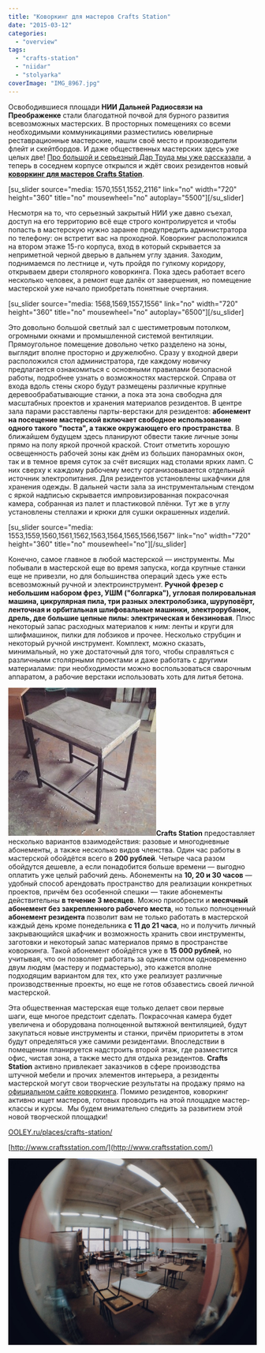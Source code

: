 ```yaml
---
title: "Коворкинг для мастеров Crafts Station"
date: "2015-03-12"
categories:
  - "overview"
tags:
  - "crafts-station"
  - "niidar"
  - "stolyarka"
coverImage: "IMG_8967.jpg"
---
```


Освободившиеся площади **НИИ Дальней Радиосвязи на Преображенке** стали благодатной почвой для бурного развития всевозможных мастерских. В просторных помещениях со всеми необходимыми коммуникациями разместились ювелирные реставрационные мастерские, нашли своё место и производители флейт и скейтбордов. И даже общественных мастерских здесь уже целых две! [Про большой и серьезный Дар Труда мы уже рассказали](http://ooley.ru/proizvodstvenny-j-kovorking-dar-truda/ "Производственный коворкинг “Дар труда”"), а теперь в соседнем корпусе открылся и ждёт своих резидентов новый [**коворкинг для мастеров Crafts Station**](http://ooley.ru/places/crafts-station/ "Crafts Station").

\[su_slider source="media: 1570,1551,1552,2116" link="no" width="720" height="360" title="no" mousewheel="no" autoplay="5500"\]\[/su_slider\]

Несмотря на то, что серьезный закрытый НИИ уже давно съехал, доступ на его территорию всё еще строго контролируется и чтобы попасть в мастерскую нужно заранее предупредить администратора по телефону: он встретит вас на проходной. Коворкинг расположился на втором этаже 15-го корпуса, вход в который скрывается за неприметной черной дверью в дальнем углу здания. Заходим, поднимаемся по лестнице и, чуть пройдя по гулкому коридору, открываем двери столярного коворкинга. Пока здесь работает всего несколько человек, а ремонт еще далёк от завершения, но помещение мастерской уже начало приобретать понятные очертания.

\[su_slider source="media: 1568,1569,1557,1556" link="no" width="720" height="360" title="no" mousewheel="no" autoplay="6500"\]\[/su_slider\]

Это довольно большой светлый зал с шестиметровым потолком, огромными окнами и промышленной системой вентиляции. Прямоугольное помещение довольно четко разделено на зоны, выглядит вполне просторно и дружелюбно. Сразу у входной двери расположился стол администратора, где каждому новичку предлагается ознакомиться с основными правилами безопасной работы, подробнее узнать о возможностях мастерской. Справа от входа вдоль стены скоро будут размещены различные крупные деревообрабатывающие станки, а пока эта зона свободна для масштабных проектов и хранения материалов резидентов. В центре зала парами расставлены парты-верстаки для резидентов: **абонемент на посещение мастерской включает свободное использование одного такого "поста", а также окружающего его пространства**. В ближайшем будущем здесь планируют обвести такие личные зоны прямо на полу яркой прочной краской. Стоит отметить хорошую освещенность рабочей зоны как днём из больших панорамных окон, так и в темное время суток за счёт висящих над столами ярких ламп. С них сверху к каждому рабочему месту организовывается отдельный источник электропитания. Для резидентов установлены шкафчики для хранения одежды. В дальней части зала за инструментальным стендом с яркой надписью скрывается импровизированная покрасочная камера, собранная из палет и пластиковой плёнки. Тут же в углу установлены стеллажи и крюки для сушки окрашенных изделий.

\[su_slider source="media: 1553,1559,1560,1561,1562,1563,1564,1565,1566,1567" link="no" width="720" height="360" title="no" mousewheel="no"\]\[/su_slider\]

Конечно, самое главное в любой мастерской — инструменты. Мы побывали в мастерской еще во время запуска, когда крупные станки еще не привезли, но для большинства операций здесь уже есть всевозможный ручной и электроинструмент. **Ручной фрезер с небольшим набором фрез, УШМ ("болгарка"), угловая полировальная машина, цикрулярная пила, три разных электролобзика, шуруповёрт, ленточная и орбитальная шлифовальные машинки, электрорубанок, дрель, две большие цепные пилы: электрическая и бензиновая**. Плюс некоторый запас расходных материалов к ним: ленты и круги для шлифмашинок, пилки для лобзиков и прочее. Несколько струбцин и некоторый ручной инструмент. Комплект, можно сказать, минимальный, но уже достаточный для того, чтобы справляться с различными столярными проектами и даже работать с другими материалами: при необходимости можно воспользоваться сварочным аппаратом, а рабочие верстаки использовать хоть для литья бетона.

**![3e733f_e045c7327600452285277b4cc39c72fe](./images/3e733f_e045c7327600452285277b4cc39c72fe-300x300.jpg)Crafts Station** предоставляет несколько вариантов взаимодействия: разовые и многодневные абонементы, а также несколько видов членства. Один час работы в мастерской обойдётся всего в **200 рублей**. Четыре часа разом обойдутся дешевле, а если понадобится больше времени — выгодно оплатить уже целый рабочий день. Абонементы на **10, 20 и 30 часов** — удобный способ арендовать пространство для реализации конкретных проектов, причём без особенной спешки — такие абонементы действительны **в течение 3 месяцев**. Можно приобрести и **месячный абонемент без закрепленного рабочего места**, но только полноценный **абонемент резидента** позволит вам не только работать в мастерской каждый день кроме понедельника **с 11 до 21 часа**, но и получить личный закрывающийся шкафчик и возможность хранить свои инструменты, заготовки и некоторый запас материалов прямо в пространстве коворкинга. Такой абонемент обойдётся уже в **15 000 рублей**, но учитывая, что он позволяет работать за одним столом одновременно двум людям (мастеру и подмастерью), это кажется вполне подходящим вариантом для тех, кто уже реализует различные производственные проекты, но еще не готов обзавестись своей личной мастерской.

Эта общественная мастерская еще только делает свои первые шаги, еще многое предстоит сделать. Покрасочная камера будет увеличена и оборудована полноценной вытяжной вентиляцией, будут закупаться новые инструменты и станки, причём приоритеты в этом будут определяться уже самими резидентами. Впоследствии в помещении планируется надстроить второй этаж, где разместится офис, чистая зона, а также место для отдыха резидентов. **Crafts Station** активно привлекает заказчиков в сфере производства штучной мебели и прочих элементов интерьера, а резиденты мастерской могут свои творческие результаты на продажу прямо на [официальном сайте коворкинга](http://www.craftsstation.com/). Помимо резидентов, коворкинг активно ищет мастеров, готовых проводить на этой площадке мастер-классы и курсы.  Мы будем внимательно следить за развитием этой новой творческой площадки!

[OOLEY.ru/places/crafts-station/](http://ooley.ru/places/crafts-station/ "Crafts Station")

[http://www.craftsstation.com/](http://www.craftsstation.com/)

![IMG_8965](./images/IMG_8965-1600x1200.jpg)
